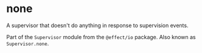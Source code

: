 # none

A supervisor that doesn't do anything in response to supervision events.

Part of the `Supervisor` module from the `@effect/io` package. Also known as `Supervisor.none`.

